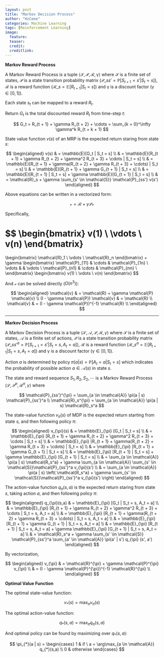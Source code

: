 ```yaml
---
layout: post
title: "Markov Decision Process"
author: "HzCeee"
categories: Machine Learning
tags: [Reinforcement Learning]
image:
  feature: 
  teaser:
  credit:
  creditlink:
---
```


__Markov Reward Process__

A Markov Reward Process is a tuple $\langle \mathcal{S}, \mathcal{P}, \mathcal{R}, \mathcal{\gamma} \rangle$ where $\mathcal{S}$ is a finite set of states, $\mathcal{P}$ is a state transition probability matrix ($\mathcal{P}\_{ss'} = \mathbb{P}[S_{t + 1} = s' | S_t = s]$), $\mathcal{R}$ is a reward function ($\mathcal{R}\_s = \mathbb{E}[R_{t + 1} | S_t = s]$) and $\mathcal{\gamma}$ is a discount factor ($\mathcal{\gamma} \in [0, 1]$).

Each state $s_t$ can be mapped to a reward $R_t$.

Return $G_t$ is the total discounted reward $R_t$ from time-step $t$:

$$
G_t = R_{t + 1} + \gamma R_{t + 2} + \cdots = \sum_{k = 0}^\infty \gamma^k R_{t + k + 1}
$$

State value function $v(s)$ of an MRP is the expected return staring from state $s$:

$$
\begin{aligned}
v(s) 
& = \mathbb{E}[G_t | S_t = s] \\
& = \mathbb{E}[R_{t + 1} + \gamma R_{t + 2} + \gamma^2 R_{t + 3} + \cdots | S_t = s] \\
& = \mathbb{E}[R_{t + 1} + \gamma(R_{t + 2} + \gamma R_{t + 3} + \cdots) | S_t = s] \\
& = \mathbb{E}[R_{t + 1} + \gamma G_{t + 1} | S_t = s] \\
& = \mathbb{E}[R_{t + 1} | S_t = s] + \gamma \mathbb{E}[G_{t + 1} | S_t = s] \\
& = \mathcal{R}_s + \gamma \sum_{s' \in \mathcal{S}} \mathcal{P}_{ss'} v(s')
\end{aligned}
$$

Above equations can be written in a vectorized form:

$$
\mathcal{v} = \mathcal{R} + \gamma \mathcal{P} \mathcal{v}
$$

Specifically,

$$
\begin{bmatrix}
v(1) \\
\vdots \\
v(n)
\end{bmatrix}
=
\begin{bmatrix}
\mathcal{R}\_1 \\
\vdots \\
\mathcal{R}\_n
\end{bmatrix}
+
\gamma
\begin{bmatrix}
\mathcal{P}\_{11} & \cdots & \mathcal{P}\_{1n} \\
\vdots & & \vdots \\ 
\mathcal{P}\_{n1} & \cdots & \mathcal{P}\_{nn} \\
\end{bmatrix}
\begin{bmatrix}
v(1) \\
\vdots \\
v(n)
\end{bmatrix}
$$

And $\mathcal{v}$ can be solved directly ($O(n^3)$):

$$
\begin{aligned}
\mathcal{v} 
& = \mathcal{R} + \gamma \mathcal{P} \mathcal{v} \\
(I - \gamma \mathcal{P}) \mathcal{v} & = \mathcal{R} \\
\mathcal{v} & = (I - \gamma \mathcal{P})^{-1} \mathcal{R} \\
\end{aligned}
$$

---

__Markov Decision Process__

A Markov Decision Process is a tuple $\langle \mathcal{S}, \mathcal{A}, \mathcal{P}, \mathcal{R}, \gamma \rangle$ where $\mathcal{S}$ is a finite set of states, $\mathcal{A}$ is a finite set of actions, $\mathcal{P}$ is a state transition probability matrix ($\mathcal{P}\_{ss'}^a = \mathbb{P}[S_{t + 1} = s' | S_t = s, A_t = a]$), $\mathcal{R}$ is a reward function ($\mathcal{R}\_s^a = \mathbb{E}[R_{t + 1} | S_t = s, A_t = a]$) and $\mathcal{\gamma}$ is a discount factor ($\mathcal{\gamma} \in [0, 1]$).

Action $a$ is determined by policy $\pi(a | s) = \mathbb{P}[A_t = a | S_t = s]$ which indicates the probability of possible action $a \in \mathcal{A}(s)$ in state $s$.

The state and reward sequence $S_1, R_2, S_2, \cdots$ is a Markov Reward Process $\langle \mathcal{S}, \mathcal{P}^{\pi}, \mathcal{R}^{\pi}, \gamma \rangle$ where

$$
\mathcal{P}_{ss'}^{\pi} = \sum_{a \in \mathcal{A}} \pi(a | s) \mathcal{P}_{ss'}^a \\
\mathcal{R}_s^{\pi} = \sum_{a \in \mathcal{A}} \pi(a | s) \mathcal{R}_s^a
$$

The state-value function $v_{\pi}(s)$ of MDP is the expected return starting from state $s$, and then following policy $\pi$:

$$
\begin{aligned}
v_{\pi}(s)
& = \mathbb{E}_{\pi} [G_t | S_t = s] \\
& = \mathbb{E}_{\pi} [R_{t + 1} + \gamma R_{t + 2} + \gamma^2 R_{t + 3} + \cdots | S_t = s] \\
& = \mathbb{E}_{\pi} [R_{t + 1} + \gamma(R_{t + 2} + \gamma R_{t + 3} + \cdots) | S_t = s] \\
& = \mathbb{E}_{\pi} [R_{t + 1} + \gamma G_{t + 1} | S_t = s] \\
& = \mathbb{E}_{\pi} [R_{t + 1} | S_t = s] + \gamma \mathbb{E}_{\pi} [G_{t + 1} | S_t = s] \\
& = \sum_{a \in \mathcal{A}} \pi(a | s) \mathcal{R_s^a} + \gamma \sum_{a \in \mathcal{A}} \sum_{s' \in \mathcal{S}}\mathcal{P}_{ss'}^a v_{\pi}(s') \\
& = \sum_{a \in \mathcal{A}} \pi(a | s) \left( \mathcal{R_s^a} + \gamma \sum_{s' \in \mathcal{S}}\mathcal{P}_{ss'}^a v_{\pi}(s') \right)
\end{aligned}
$$

The action-value function $q_{\pi} (s,a)$ is the expected return staring from state $s$, taking action $a$, and then following policy $\pi$:

$$
\begin{aligned}
q_{\pi}(s,a)
& = \mathbb{E}_{\pi} [G_t | S_t = s, A_t = a] \\
& = \mathbb{E}_{\pi} [R_{t + 1} + \gamma R_{t + 2} + \gamma^2 R_{t + 3} + \cdots | S_t = s, A_t = a] \\
& = \mathbb{E}_{\pi} [R_{t + 1} + \gamma(R_{t + 2} + \gamma R_{t + 3} + \cdots) | S_t = s, A_t = a] \\
& = \mathbb{E}_{\pi} [R_{t + 1} + \gamma G_{t + 1} | S_t = s, A_t = a] \\
& = \mathbb{E}_{\pi} [R_{t + 1} | S_t = s, A_t = a] + \gamma \mathbb{E}_{\pi} [G_{t + 1} | S_t = s, A_t = a] \\
& = \mathcal{R}_s^a + \gamma \sum_{s' \in \mathcal{S}} \mathcal{P}_{ss'}^a \sum_{a' \in \mathcal{A}} \pi(a' | s') q_{\pi} (s', a')
\end{aligned}
$$

By vectorization,

$$
\begin{aligned}
v_{\pi}
& = \mathcal{R}^{\pi} + \gamma \mathcal{P}^{\pi} v_{\pi} \\
& = (I - \gamma \mathcal{P}^{\pi})^{-1} \mathcal{R}^{\pi} \\
\end{aligned}
$$

__Optimal Value Function__

The optimal state-value function:

$$
v_{*}(s) = \max_{\pi} v_{\pi}(s)
$$

The optimal action-value function:

$$
q_{*}(s,a) = \max_{\pi} q_{\pi}(s,a)
$$

And optimal policy can be found by maximizing over $q_{*}(s,a)$:

$$
\pi_{*}(a | s) = 
\begin{cases}
1 & if \ a = \arg\max_{a \in \mathcal{A}} q_{*}(s,a) \\
0 & otherwise
\end{cases}
$$
